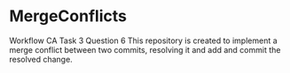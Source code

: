 # MergeConflicts
Workflow CA Task 3 Question 6
This repository is created to implement a merge conflict between two commits, resolving it and add and commit the resolved change.
